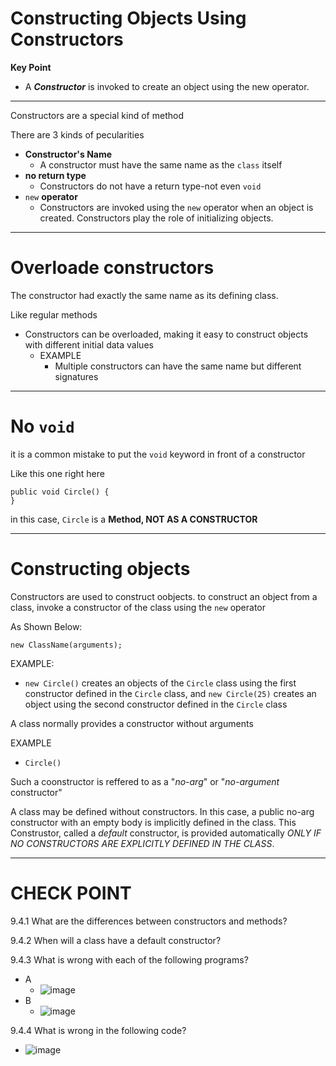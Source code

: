 # Constructing Objects Using Constructors

**Key Point**
- A **_Constructor_** is invoked to create an object using the new operator.

-----------------------------
Constructors are a special kind of method

There are 3 kinds of pecularities
- **Constructor's Name**
  - A constructor must have the same name as the ```class``` itself
- **no return type**
  - Constructors do not have a return type-not even ```void```
- ```new``` **operator**
  - Constructors are invoked using the ```new``` operator when an object is created. Constructors play the role of initializing objects.

-------------------------------------------------
# Overloade constructors
The constructor had exactly the same name as its defining class.

Like regular methods
  - Constructors can be overloaded, making it easy to construct objects with different initial data values
    - EXAMPLE
      - Multiple constructors can have the same name but different signatures

------------------------------

# No ```void```
it is a common mistake to put the ```void``` keyword in front of a constructor

Like this one right here
```
public void Circle() {
}
```
in this case, ```Circle``` is a **Method, NOT AS A CONSTRUCTOR**

-------------------------------------------------------------------
# Constructing objects 
Constructors are used to construct oobjects. to construct an object from a class, invoke a constructor of the class using the ```new``` operator

As Shown Below:
```
new ClassName(arguments);
```
EXAMPLE:
- ```new Circle()``` creates an objects of the ```Circle``` class using the first constructor defined in the ```Circle``` class, and ```new Circle(25)``` creates an object using the second constructor defined in the ```Circle``` class

A class normally provides a constructor without arguments

EXAMPLE
- ```Circle()```

Such a coonstructor is reffered to as a "_no-arg_" or "_no-argument_ constructor" 

A class may be defined without constructors. In this case, a public no-arg constructor with an empty body is implicitly defined in the class. This Construstor, called a _default_ constructor, is provided automatically _ONLY IF NO CONSTRUCTORS ARE EXPLICITLY DEFINED IN THE CLASS_.

-------------------------------------------
# CHECK POINT 
9.4.1 What are the differences between constructors and methods?
              
9.4.2 When will a class have a default constructor?
              
9.4.3 What is wrong with each of the following programs?
- A
  - ![image](https://github.com/user-attachments/assets/878d5e25-9e5b-4a88-8816-c9867781038b)
- B
  - ![image](https://github.com/user-attachments/assets/8c3b8709-7810-44e3-bc7e-f682280e7e0c)
  
9.4.4 What is wrong in the following code?
- ![image](https://github.com/user-attachments/assets/d307eebd-43c0-42d7-8733-a342f6bac422)


